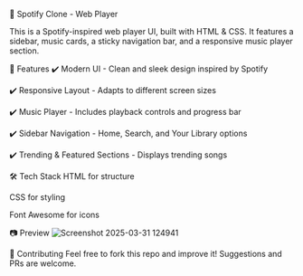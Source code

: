 🎵 Spotify Clone - Web Player

This is a Spotify-inspired web player UI, built with HTML & CSS. It features a sidebar, music cards, a sticky navigation bar, and a responsive music player section.

📌 Features
✔️ Modern UI - Clean and sleek design inspired by Spotify

✔️ Responsive Layout - Adapts to different screen sizes

✔️ Music Player - Includes playback controls and progress bar

✔️ Sidebar Navigation - Home, Search, and Your Library options

✔️ Trending & Featured Sections - Displays trending songs


🛠️ Tech Stack
HTML for structure

CSS for styling

Font Awesome for icons

📷 Preview
![Screenshot 2025-03-31 124941](https://github.com/user-attachments/assets/823c40c5-619e-4d5e-ba2c-6da87fe6f287)


🤝 Contributing
Feel free to fork this repo and improve it! Suggestions and PRs are welcome.
